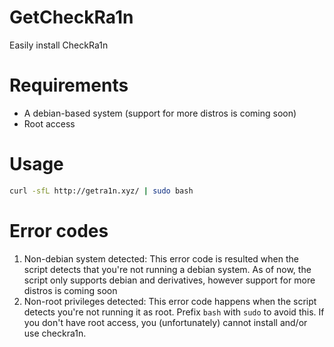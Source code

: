 # GetCheckRa1n
Easily install CheckRa1n

# Requirements
- A debian-based system (support for more distros is coming soon)
- Root access

# Usage
```bash
curl -sfL http://getra1n.xyz/ | sudo bash
```

# Error codes
1. Non-debian system detected: This error code is resulted when the script detects that you're not running a debian system. As of now, the script only supports debian and derivatives, however support for more distros is coming soon
2. Non-root privileges detected: This error code happens when the script detects you're not running it as root. Prefix `bash` with `sudo` to avoid this. If you don't have root access, you (unfortunately) cannot install and/or use checkra1n.

